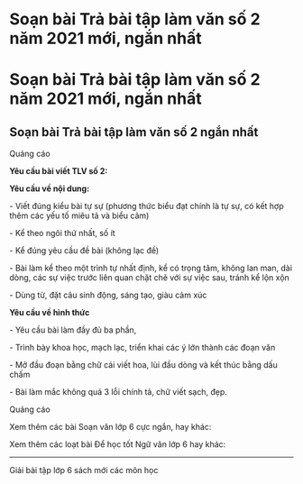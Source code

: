 # Soạn bài Trả bài tập làm văn số 2 năm 2021 mới, ngắn nhất

# Soạn bài Trả bài tập làm văn số 2 năm 2021 mới, ngắn nhất

## Soạn bài Trả bài tập làm văn số 2 ngắn nhất

Quảng cáo

**Yêu cầu bài viết TLV số 2:**

**Yêu cầu về nội dung:**

\- Viết đúng kiểu bài tự sự (phương thức biểu đạt chính là tự sự, có kết hợp thêm các yếu tố miêu tả và biểu cảm)

\- Kể theo ngôi thứ nhất, số ít

\- Kể đúng yêu cầu đề bài (không lạc đề)

\- Bài làm kể theo một trình tự nhất định, kể có trọng tâm, không lan man, dài dòng, các sự việc trước liên quan chặt chẽ với sự việc sau, tránh kể lộn xộn

\- Dùng từ, đặt câu sinh động, sáng tạo, giàu cảm xúc

**Yêu cầu về hình thức**

\- Yêu cầu bài làm đầy đủ ba phần,

\- Trình bày khoa học, mạch lạc, triển khai các ý lớn thành các đoạn văn

\- Mở đầu đoạn bằng chữ cái viết hoa, lùi đầu dòng và kết thúc bằng dấu chấm

\- Bài làm mắc không quá 3 lỗi chính tả, chữ viết sạch, đẹp.

Quảng cáo

Xem thêm các bài Soạn văn lớp 6 cực ngắn, hay khác:

Xem thêm các loạt bài Để học tốt Ngữ văn lớp 6 hay khác:

* * *

Giải bài tập lớp 6 sách mới các môn học
